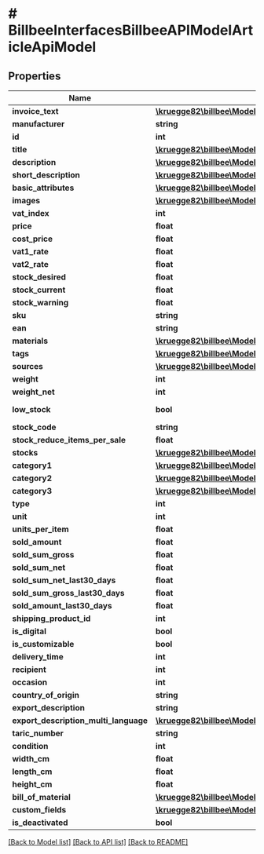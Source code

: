 # # BillbeeInterfacesBillbeeAPIModelArticleApiModel

## Properties

Name | Type | Description | Notes
------------ | ------------- | ------------- | -------------
**invoice_text** | [**\kruegge82\billbee\Model\BillbeeInterfacesOrderMultiLanguageString[]**](BillbeeInterfacesOrderMultiLanguageString.md) |  | [optional]
**manufacturer** | **string** |  | [optional]
**id** | **int** |  | [optional]
**title** | [**\kruegge82\billbee\Model\BillbeeInterfacesOrderMultiLanguageString[]**](BillbeeInterfacesOrderMultiLanguageString.md) |  | [optional]
**description** | [**\kruegge82\billbee\Model\BillbeeInterfacesOrderMultiLanguageString[]**](BillbeeInterfacesOrderMultiLanguageString.md) |  | [optional]
**short_description** | [**\kruegge82\billbee\Model\BillbeeInterfacesOrderMultiLanguageString[]**](BillbeeInterfacesOrderMultiLanguageString.md) |  | [optional]
**basic_attributes** | [**\kruegge82\billbee\Model\BillbeeInterfacesOrderMultiLanguageString[]**](BillbeeInterfacesOrderMultiLanguageString.md) |  | [optional]
**images** | [**\kruegge82\billbee\Model\BillbeeInterfacesBillbeeAPIModelArticleImageRelationApiModel[]**](BillbeeInterfacesBillbeeAPIModelArticleImageRelationApiModel.md) |  | [optional]
**vat_index** | **int** |  |
**price** | **float** |  |
**cost_price** | **float** |  | [optional]
**vat1_rate** | **float** |  |
**vat2_rate** | **float** |  |
**stock_desired** | **float** |  | [optional]
**stock_current** | **float** |  | [optional]
**stock_warning** | **float** |  | [optional]
**sku** | **string** |  | [optional]
**ean** | **string** |  | [optional]
**materials** | [**\kruegge82\billbee\Model\BillbeeInterfacesOrderMultiLanguageString[]**](BillbeeInterfacesOrderMultiLanguageString.md) |  | [optional]
**tags** | [**\kruegge82\billbee\Model\BillbeeInterfacesOrderMultiLanguageString[]**](BillbeeInterfacesOrderMultiLanguageString.md) |  | [optional]
**sources** | [**\kruegge82\billbee\Model\BillbeeInterfacesBillbeeAPIModelArticleSourceApiModel[]**](BillbeeInterfacesBillbeeAPIModelArticleSourceApiModel.md) |  | [optional]
**weight** | **int** |  | [optional]
**weight_net** | **int** |  | [optional]
**low_stock** | **bool** |  | [optional] [readonly]
**stock_code** | **string** |  | [optional]
**stock_reduce_items_per_sale** | **float** |  | [optional]
**stocks** | [**\kruegge82\billbee\Model\BillbeeInterfacesBillbeeAPIModelStockArticleApiModel[]**](BillbeeInterfacesBillbeeAPIModelStockArticleApiModel.md) |  | [optional]
**category1** | [**\kruegge82\billbee\Model\BillbeeInterfacesBillbeeAPIModelArticleCategoryApiModel**](BillbeeInterfacesBillbeeAPIModelArticleCategoryApiModel.md) |  | [optional]
**category2** | [**\kruegge82\billbee\Model\BillbeeInterfacesBillbeeAPIModelArticleCategoryApiModel**](BillbeeInterfacesBillbeeAPIModelArticleCategoryApiModel.md) |  | [optional]
**category3** | [**\kruegge82\billbee\Model\BillbeeInterfacesBillbeeAPIModelArticleCategoryApiModel**](BillbeeInterfacesBillbeeAPIModelArticleCategoryApiModel.md) |  | [optional]
**type** | **int** |  |
**unit** | **int** |  | [optional]
**units_per_item** | **float** |  | [optional]
**sold_amount** | **float** |  | [optional]
**sold_sum_gross** | **float** |  | [optional]
**sold_sum_net** | **float** |  | [optional]
**sold_sum_net_last30_days** | **float** |  | [optional]
**sold_sum_gross_last30_days** | **float** |  | [optional]
**sold_amount_last30_days** | **float** |  | [optional]
**shipping_product_id** | **int** |  | [optional]
**is_digital** | **bool** |  |
**is_customizable** | **bool** |  |
**delivery_time** | **int** |  | [optional]
**recipient** | **int** |  | [optional]
**occasion** | **int** |  | [optional]
**country_of_origin** | **string** |  | [optional]
**export_description** | **string** |  | [optional]
**export_description_multi_language** | [**\kruegge82\billbee\Model\BillbeeInterfacesOrderMultiLanguageString[]**](BillbeeInterfacesOrderMultiLanguageString.md) |  | [optional]
**taric_number** | **string** |  | [optional]
**condition** | **int** |  | [optional]
**width_cm** | **float** |  | [optional]
**length_cm** | **float** |  | [optional]
**height_cm** | **float** |  | [optional]
**bill_of_material** | [**\kruegge82\billbee\Model\BillbeeInterfacesBillbeeAPIModelBomSubArticleApiModel[]**](BillbeeInterfacesBillbeeAPIModelBomSubArticleApiModel.md) |  | [optional]
**custom_fields** | [**\kruegge82\billbee\Model\BillbeeInterfacesBillbeeAPIModelArticleApiCustomFieldValueModel[]**](BillbeeInterfacesBillbeeAPIModelArticleApiCustomFieldValueModel.md) |  | [optional]
**is_deactivated** | **bool** |  | [optional]

[[Back to Model list]](../../README.md#models) [[Back to API list]](../../README.md#endpoints) [[Back to README]](../../README.md)
